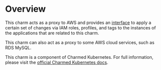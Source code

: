 # Overview

This charm acts as a proxy to AWS and provides an [interface][] to apply a
certain set of changes via IAM roles, profiles, and tags to the instances of
the applications that are related to this charm.

This charm can also act as a proxy to some AWS cloud services, such as RDS MySQL.

This charm is a component of Charmed Kubernetes. For full information,
please visit the [official Charmed Kubernetes docs](https://www.ubuntu.com/kubernetes/docs/charm-aws-integrator).

[interface]: https://github.com/juju-solutions/interface-aws-integration